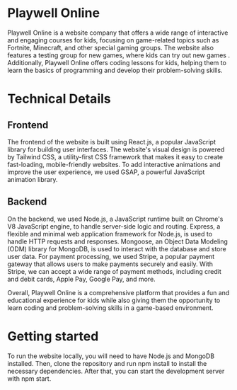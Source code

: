 # Playwell Online

Playwell Online is a website company that offers a wide range of interactive and engaging courses for kids, focusing on game-related topics such as Fortnite,
Minecraft, and other special gaming groups. The website also features a testing group for new games, where kids can try out new games . 
Additionally, Playwell Online offers coding lessons for kids, helping them to learn the basics of programming and develop their problem-solving skills.

# Technical Details
## Frontend
The frontend of the website is built using React.js, a popular JavaScript library for building user interfaces. The website's visual design is powered
by Tailwind CSS, a utility-first CSS framework that makes it easy to create fast-loading, mobile-friendly websites. To add interactive animations and improve
the user experience, we used GSAP, a powerful JavaScript animation library.
## Backend
 On the backend, we used Node.js, a JavaScript runtime built on Chrome's V8 JavaScript engine, to handle server-side logic and routing. Express, a flexible 
 and minimal web application framework for Node.js, is used to handle HTTP requests and responses. Mongoose, an Object Data Modeling (ODM) library for MongoDB, 
 is used to interact with the database and store user data.
 For payment processing, we used Stripe, a popular payment gateway that allows users to make payments securely and easily. With Stripe, we can accept 
 a wide range of payment methods, including credit and debit cards, Apple Pay, Google Pay, and more.

 Overall, Playwell Online is a comprehensive platform that provides a fun and educational experience for kids while also giving them the opportunity to learn coding and problem-solving skills in a game-based environment.

# Getting started
To run the website locally, you will need to have Node.js and MongoDB installed. Then, clone the repository and run npm install to install the necessary dependencies. After that, you can start the development server with npm start.

